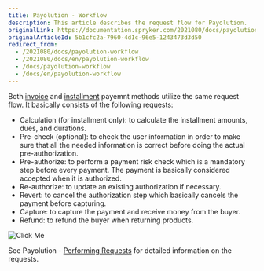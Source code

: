 ```yaml
---
title: Payolution - Workflow
description: This article describes the request flow for Payolution.
originalLink: https://documentation.spryker.com/2021080/docs/payolution-workflow
originalArticleId: 5b1cfc2a-7960-4d1c-96e5-1243473d3d50
redirect_from:
  - /2021080/docs/payolution-workflow
  - /2021080/docs/en/payolution-workflow
  - /docs/payolution-workflow
  - /docs/en/payolution-workflow
---
```


Both [invoice](/docs/scos/dev/technology-partners/{{page.version}}/payment-partners/payolution/payolution-payment-methods/payolution-invoice-payment.html) and [installment](/docs/scos/dev/technology-partners/{{page.version}}/payment-partners/payolution/payolution-payment-methods/payolution-installment-payment.html) payemnt methods utilize the same request flow. It basically consists of the following requests:

* Calculation (for installment only): to calculate the installment amounts, dues, and durations.
* Pre-check (optional): to check the user information in order to make sure that all the needed information is correct before doing the actual pre-authorization.
* Pre-authorize: to perform a payment risk check which is a mandatory step before every payment. The payment is basically considered accepted when it is authorized.
* Re-authorize: to update an existing authorization if necessary.
* Revert: to cancel the authorization step which basically cancels the payment before capturing.
* Capture: to capture the payment and receive money from the buyer.
* Refund: to refund the buyer when returning products.

![Click Me](https://spryker.s3.eu-central-1.amazonaws.com/docs/Technology+Partners/Payment+Partners/Payolution/payolution-workflow.png)  

See Payolution - [Performing Requests](/docs/scos/dev/technology-partners/{{page.version}}/payment-partners/payolution/technical-details-and-howtos/payolution-performing-requests.html) for detailed information on the requests.
